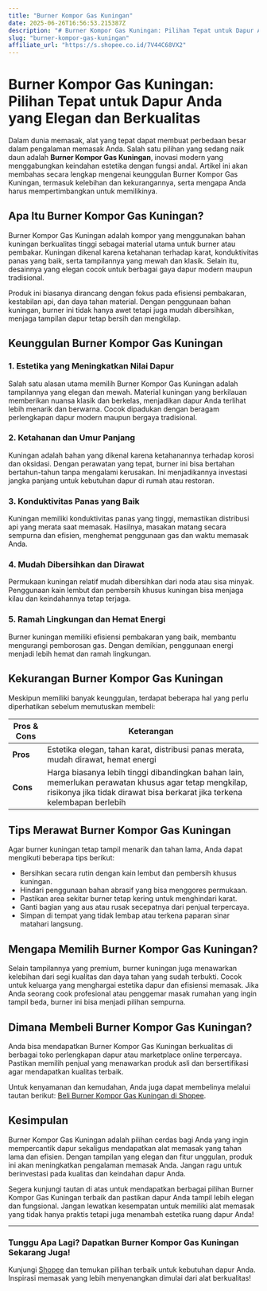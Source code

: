 ```yaml
---
title: "Burner Kompor Gas Kuningan"
date: 2025-06-26T16:56:53.215387Z
description: "# Burner Kompor Gas Kuningan: Pilihan Tepat untuk Dapur Anda yang Elegan dan Berkualitas..."
slug: "burner-kompor-gas-kuningan"
affiliate_url: "https://s.shopee.co.id/7V44C68VX2"
---
```

# Burner Kompor Gas Kuningan: Pilihan Tepat untuk Dapur Anda yang Elegan dan Berkualitas

Dalam dunia memasak, alat yang tepat dapat membuat perbedaan besar dalam pengalaman memasak Anda. Salah satu pilihan yang sedang naik daun adalah **Burner Kompor Gas Kuningan**, inovasi modern yang menggabungkan keindahan estetika dengan fungsi andal. Artikel ini akan membahas secara lengkap mengenai keunggulan Burner Kompor Gas Kuningan, termasuk kelebihan dan kekurangannya, serta mengapa Anda harus mempertimbangkan untuk memilikinya.

## Apa Itu Burner Kompor Gas Kuningan?

Burner Kompor Gas Kuningan adalah kompor yang menggunakan bahan kuningan berkualitas tinggi sebagai material utama untuk burner atau pembakar. Kuningan dikenal karena ketahanan terhadap karat, konduktivitas panas yang baik, serta tampilannya yang mewah dan klasik. Selain itu, desainnya yang elegan cocok untuk berbagai gaya dapur modern maupun tradisional. 

Produk ini biasanya dirancang dengan fokus pada efisiensi pembakaran, kestabilan api, dan daya tahan material. Dengan penggunaan bahan kuningan, burner ini tidak hanya awet tetapi juga mudah dibersihkan, menjaga tampilan dapur tetap bersih dan mengkilap.

## Keunggulan Burner Kompor Gas Kuningan

### 1. Estetika yang Meningkatkan Nilai Dapur

Salah satu alasan utama memilih Burner Kompor Gas Kuningan adalah tampilannya yang elegan dan mewah. Material kuningan yang berkilauan memberikan nuansa klasik dan berkelas, menjadikan dapur Anda terlihat lebih menarik dan berwarna. Cocok dipadukan dengan beragam perlengkapan dapur modern maupun bergaya tradisional.

### 2. Ketahanan dan Umur Panjang

Kuningan adalah bahan yang dikenal karena ketahanannya terhadap korosi dan oksidasi. Dengan perawatan yang tepat, burner ini bisa bertahan bertahun-tahun tanpa mengalami kerusakan. Ini menjadikannya investasi jangka panjang untuk kebutuhan dapur di rumah atau restoran.

### 3. Konduktivitas Panas yang Baik

Kuningan memiliki konduktivitas panas yang tinggi, memastikan distribusi api yang merata saat memasak. Hasilnya, masakan matang secara sempurna dan efisien, menghemat penggunaan gas dan waktu memasak Anda.

### 4. Mudah Dibersihkan dan Dirawat

Permukaan kuningan relatif mudah dibersihkan dari noda atau sisa minyak. Penggunaan kain lembut dan pembersih khusus kuningan bisa menjaga kilau dan keindahannya tetap terjaga.

### 5. Ramah Lingkungan dan Hemat Energi

Burner kuningan memiliki efisiensi pembakaran yang baik, membantu mengurangi pemborosan gas. Dengan demikian, penggunaan energi menjadi lebih hemat dan ramah lingkungan.

## Kekurangan Burner Kompor Gas Kuningan

Meskipun memiliki banyak keunggulan, terdapat beberapa hal yang perlu diperhatikan sebelum memutuskan membeli:

| **Pros & Cons** | **Keterangan** |
|------------------|----------------|
| **Pros** | Estetika elegan, tahan karat, distribusi panas merata, mudah dirawat, hemat energi |
| **Cons** | Harga biasanya lebih tinggi dibandingkan bahan lain, memerlukan perawatan khusus agar tetap mengkilap, risikonya jika tidak dirawat bisa berkarat jika terkena kelembapan berlebih |

## Tips Merawat Burner Kompor Gas Kuningan

Agar burner kuningan tetap tampil menarik dan tahan lama, Anda dapat mengikuti beberapa tips berikut:

- Bersihkan secara rutin dengan kain lembut dan pembersih khusus kuningan.
- Hindari penggunaan bahan abrasif yang bisa menggores permukaan.
- Pastikan area sekitar burner tetap kering untuk menghindari karat.
- Ganti bagian yang aus atau rusak secepatnya dari penjual terpercaya.
- Simpan di tempat yang tidak lembap atau terkena paparan sinar matahari langsung.

## Mengapa Memilih Burner Kompor Gas Kuningan?

Selain tampilannya yang premium, burner kuningan juga menawarkan kelebihan dari segi kualitas dan daya tahan yang sudah terbukti. Cocok untuk keluarga yang menghargai estetika dapur dan efisiensi memasak. Jika Anda seorang cook profesional atau penggemar masak rumahan yang ingin tampil beda, burner ini bisa menjadi pilihan sempurna.

## Dimana Membeli Burner Kompor Gas Kuningan?

Anda bisa mendapatkan Burner Kompor Gas Kuningan berkualitas di berbagai toko perlengkapan dapur atau marketplace online terpercaya. Pastikan memilih penjual yang menawarkan produk asli dan bersertifikasi agar mendapatkan kualitas terbaik.

Untuk kenyamanan dan kemudahan, Anda juga dapat membelinya melalui tautan berikut: [Beli Burner Kompor Gas Kuningan di Shopee](https://s.shopee.co.id/7V44C68VX2).

## Kesimpulan

Burner Kompor Gas Kuningan adalah pilihan cerdas bagi Anda yang ingin mempercantik dapur sekaligus mendapatkan alat memasak yang tahan lama dan efisien. Dengan tampilan yang elegan dan fitur unggulan, produk ini akan meningkatkan pengalaman memasak Anda. Jangan ragu untuk berinvestasi pada kualitas dan keindahan dapur Anda.

Segera kunjungi tautan di atas untuk mendapatkan berbagai pilihan Burner Kompor Gas Kuningan terbaik dan pastikan dapur Anda tampil lebih elegan dan fungsional. Jangan lewatkan kesempatan untuk memiliki alat memasak yang tidak hanya praktis tetapi juga menambah estetika ruang dapur Anda!

---

### **Tunggu Apa Lagi? Dapatkan Burner Kompor Gas Kuningan Sekarang Juga!**  
Kunjungi [Shopee](https://s.shopee.co.id/7V44C68VX2) dan temukan pilihan terbaik untuk kebutuhan dapur Anda. Inspirasi memasak yang lebih menyenangkan dimulai dari alat berkualitas!